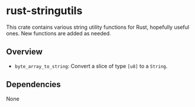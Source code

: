 # rust-stringutils
This crate contains various string utility functions for Rust, hopefully useful ones. New functions
are added as needed.

## Overview
* ``byte_array_to_string``: Convert a slice of type ``[u8]`` to a ``String``.

## Dependencies
None
